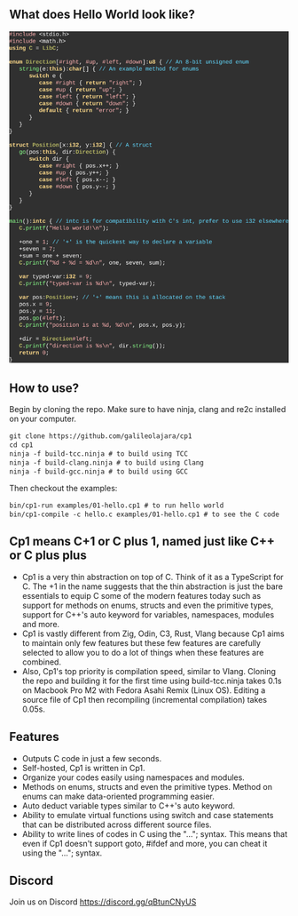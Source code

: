 What does Hello World look like?
-
![hello](/images/helloworld-2025-01-21.2.png)

How to use?
-
Begin by cloning the repo. Make sure to have ninja, clang and re2c installed on your computer.
```
git clone https://github.com/galileolajara/cp1
cd cp1
ninja -f build-tcc.ninja # to build using TCC
ninja -f build-clang.ninja # to build using Clang
ninja -f build-gcc.ninja # to build using GCC
```
Then checkout the examples:
```
bin/cp1-run examples/01-hello.cp1 # to run hello world
bin/cp1-compile -c hello.c examples/01-hello.cp1 # to see the C code
```

Cp1 means C+1 or C plus 1, named just like C++ or C plus plus
-
- Cp1 is a very thin abstraction on top of C. Think of it as a TypeScript for C. The +1 in the name suggests that the thin abstraction is just the bare essentials to equip C some of the modern features today such as support for methods on enums, structs and even the primitive types, support for C++'s auto keyword for variables, namespaces, modules and more.
- Cp1 is vastly different from Zig, Odin, C3, Rust, Vlang because Cp1 aims to maintain only few features but these few features are carefully selected to allow you to do a lot of things when these features are combined.
- Also, Cp1's top priority is compilation speed, similar to Vlang. Cloning the repo and building it for the first time using build-tcc.ninja takes 0.1s on Macbook Pro M2 with Fedora Asahi Remix (Linux OS). Editing a source file of Cp1 then recompiling (incremental compilation) takes 0.05s.

Features
-
- Outputs C code in just a few seconds.
- Self-hosted, Cp1 is written in Cp1.
- Organize your codes easily using namespaces and modules.
- Methods on enums, structs and even the primitive types. Method on enums can make data-oriented programming easier.
- Auto deduct variable types similar to C++'s auto keyword.
- Ability to emulate virtual functions using switch and case statements that can be distributed across different source files.
- Ability to write lines of codes in C using the "..."; syntax. This means that even if Cp1 doesn't support goto, #ifdef and more, you can cheat it using the "..."; syntax.

Discord
-
Join us on Discord https://discord.gg/qBtunCNyUS
